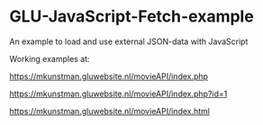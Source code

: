 # GLU-JavaScript-Fetch-example
An example to load and use external JSON-data with JavaScript

Working examples at:

https://mkunstman.gluwebsite.nl/movieAPI/index.php

https://mkunstman.gluwebsite.nl/movieAPI/index.php?id=1

https://mkunstman.gluwebsite.nl/movieAPI/index.html
